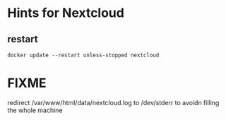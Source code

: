 # Hints for Nextcloud
## restart
	docker update --restart unless-stopped nextcloud

# FIXME

redirect /var/www/html/data/nextcloud.log to /dev/stderr to avoidn filling the whole machine
